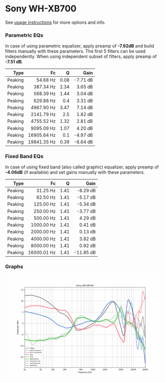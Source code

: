 # Sony WH-XB700
See [usage instructions](https://github.com/jaakkopasanen/AutoEq#usage) for more options and info.

### Parametric EQs
In case of using parametric equalizer, apply preamp of **-7.92dB** and build filters manually
with these parameters. The first 5 filters can be used independently.
When using independent subset of filters, apply preamp of **-7.51 dB**.

| Type    | Fc          |    Q | Gain     |
|--------:|------------:|-----:|---------:|
| Peaking | 54.68 Hz    | 0.08 | -7.71 dB |
| Peaking | 387.34 Hz   | 2.34 | 3.65 dB  |
| Peaking | 568.39 Hz   | 1.44 | 3.04 dB  |
| Peaking | 629.88 Hz   | 0.4  | 3.31 dB  |
| Peaking | 4967.90 Hz  | 3.47 | 7.14 dB  |
| Peaking | 2141.79 Hz  | 2.5  | 1.82 dB  |
| Peaking | 4755.52 Hz  | 1.32 | 2.81 dB  |
| Peaking | 9095.09 Hz  | 1.07 | 4.20 dB  |
| Peaking | 16905.64 Hz | 0.1  | -4.97 dB |
| Peaking | 19841.35 Hz | 0.39 | -6.64 dB |

### Fixed Band EQs
In case of using fixed band (also called graphic) equalizer, apply preamp of **-4.06dB**
(if available) and set gains manually with these parameters.

| Type    | Fc          |    Q | Gain      |
|--------:|------------:|-----:|----------:|
| Peaking | 31.25 Hz    | 1.41 | -8.29 dB  |
| Peaking | 62.50 Hz    | 1.41 | -5.17 dB  |
| Peaking | 125.00 Hz   | 1.41 | -5.34 dB  |
| Peaking | 250.00 Hz   | 1.41 | -3.77 dB  |
| Peaking | 500.00 Hz   | 1.41 | 4.29 dB   |
| Peaking | 1000.00 Hz  | 1.41 | 0.41 dB   |
| Peaking | 2000.00 Hz  | 1.41 | 0.13 dB   |
| Peaking | 4000.00 Hz  | 1.41 | 3.82 dB   |
| Peaking | 8000.00 Hz  | 1.41 | 0.92 dB   |
| Peaking | 16000.01 Hz | 1.41 | -11.85 dB |

### Graphs
![](./Sony%20WH-XB700.png)